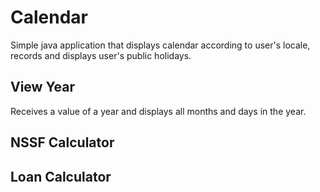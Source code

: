 # Calendar

Simple java application that displays calendar according to user's locale, records and displays user's public
holidays.

## View Year

Receives a value of a year and displays all months and days in the year.

## NSSF Calculator

## Loan Calculator
